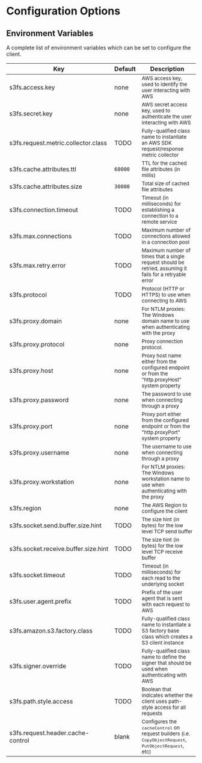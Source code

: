 # Configuration Options

## Environment Variables

A complete list of environment variables which can be set to configure the client.

| Key                                 | Default | Description                                                                                                             |
|-------------------------------------|---------|-------------------------------------------------------------------------------------------------------------------------|
| s3fs.access.key                     | none    | <small>AWS access key, used to identify the user interacting with AWS</small>                                           |
| s3fs.secret.key                     | none    | <small>AWS secret access key, used to authenticate the user interacting with AWS</small>                                |
| s3fs.request.metric.collector.class | TODO    | <small>Fully-qualified class name to instantiate an AWS SDK request/response metric collector</small>                   |
| s3fs.cache.attributes.ttl           | `60000` | <small>TTL for the cached file attributes (in millis)</small>                                                           | 
| s3fs.cache.attributes.size          | `30000` | <small>Total size of cached file attributes</small>                                                                     |
| s3fs.connection.timeout             | TODO    | <small>Timeout (in milliseconds) for establishing a connection to a remote service</small>                              |
| s3fs.max.connections                | TODO    | <small>Maximum number of connections allowed in a connection pool</small>                                               |
| s3fs.max.retry.error                | TODO    | <small>Maximum number of times that a single request should be retried, assuming it fails for a retryable error</small> |
| s3fs.protocol                       | TODO    | <small>Protocol (HTTP or HTTPS) to use when connecting to AWS</small>                                                   |
| s3fs.proxy.domain                   | none    | <small>For NTLM proxies: The Windows domain name to use when authenticating with the proxy</small>                      |
| s3fs.proxy.protocol                 | none    | <small>Proxy connection protocol.</small>                                                                               |
| s3fs.proxy.host                     | none    | <small>Proxy host name either from the configured endpoint or from the "http.proxyHost" system property</small>         |
| s3fs.proxy.password                 | none    | <small>The password to use when connecting through a proxy</small>                                                      |
| s3fs.proxy.port                     | none    | <small>Proxy port either from the configured endpoint or from the "http.proxyPort" system property</small>              |
| s3fs.proxy.username                 | none    | <small>The username to use when connecting through a proxy</small>                                                      |
| s3fs.proxy.workstation              | none    | <small>For NTLM proxies: The Windows workstation name to use when authenticating with the proxy</small>                 |
| s3fs.region                         | none    | <small>The AWS Region to configure the client</small>                                                                   |
| s3fs.socket.send.buffer.size.hint   | TODO    | <small>The size hint (in bytes) for the low level TCP send buffer</small>                                               |
| s3fs.socket.receive.buffer.size.hint | TODO    | <small>The size hint (in bytes) for the low level TCP receive buffer</small>                                            |
| s3fs.socket.timeout                 | TODO    | <small>Timeout (in milliseconds) for each read to the underlying socket</small>                                         |
| s3fs.user.agent.prefix              | TODO    | <small>Prefix of the user agent that is sent with each request to AWS</small>                                           |
| s3fs.amazon.s3.factory.class        | TODO    | <small>Fully-qualified class name to instantiate a S3 factory base class which creates a S3 client instance</small>     |
| s3fs.signer.override                | TODO    | <small>Fully-qualified class name to define the signer that should be used when authenticating with AWS</small>         |
| s3fs.path.style.access              | TODO    | <small>Boolean that indicates whether the client uses path-style access for all requests</small>                        |
| s3fs.request.header.cache-control   | blank   | <small>Configures the `cacheControl` on request builders (i.e. `CopyObjectRequest`, `PutObjectRequest`, etc)            | 
